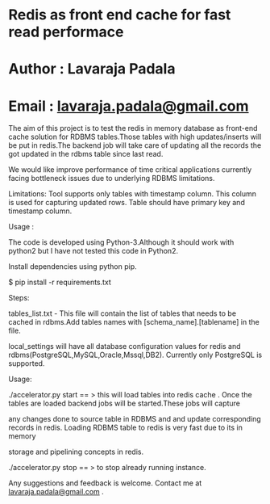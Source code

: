 # Redis as front end cache for fast read performace
# Author : Lavaraja Padala
# Email : lavaraja.padala@gmail.com
The aim of this project is to test the redis in memory database as front-end cache solution for RDBMS tables.Those tables with high updates/inserts
will be put in redis.The backend job will take care of updating all the records the got updated in the  rdbms table since last read.

We would like improve performance of time critical applications currently facing bottleneck issues due to underlying RDBMS limitations.

Limitations:
Tool supports only tables with timestamp column. This column is used for capturing updated rows.
Table should have primary key and timestamp column.


Usage :

The code is developed using Python-3.Although it should work with python2 but I have not tested this code in Python2.

Install dependencies using python pip.

$ pip install -r requirements.txt

Steps:

tables_list.txt - This file will contain the list of tables that needs to be cached in rdbms.Add tables names with [schema_name].[tablename]  in the file.

local_settings will have all database configuration values for redis and rdbms(PostgreSQL,MySQL,Oracle,Mssql,DB2). Currently only PostgreSQL is supported.


Usage:

./accelerator.py start  == > this will load tables into redis cache . Once the tables are loaded backend jobs will be started.These jobs will capture

any changes done to source table in RDBMS and and update corresponding records in redis. Loading RDBMS table to redis is very fast due to its in memory

storage and pipelining concepts in redis.

./accelerator.py stop == > to stop already running instance.



Any suggestions and feedback is welcome. Contact me at lavaraja.padala@gmail.com .
